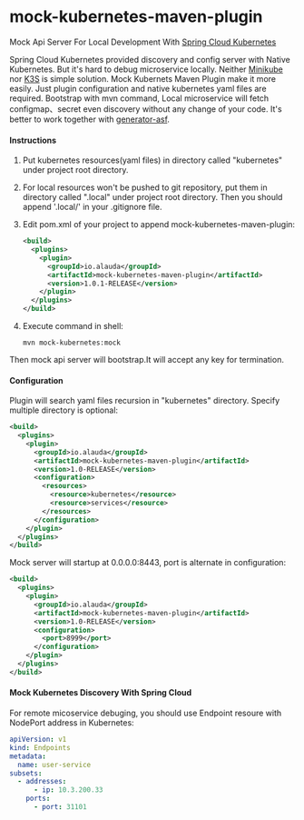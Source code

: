 # mock-kubernetes-maven-plugin
Mock Api Server For Local Development With [Spring Cloud Kubernetes](https://cloud.spring.io/spring-cloud-kubernetes/)

Spring Cloud Kubernetes provided discovery and config server with Native Kubernetes. But it's hard to debug microservice locally. Neither [Minikube](https://minikube.sigs.k8s.io/) nor [K3S](https://www.rancher.cn/k3s/) is simple solution.
Mock Kubernets Maven Plugin make it more easily. Just plugin configuration and native kubernetes yaml files are required.
Bootstrap with mvn command, Local microservice will fetch configmap、secret even discovery without any change of your code.
It's better to work together with [generator-asf](https://github.com/alauda/generator-asf).



####  Instructions


1. Put kubernetes resources(yaml files) in directory called "kubernetes" under project root directory.

2. For local resources won't be pushed to git repository, put them in directory called ".local" under project root directory. Then you should append '.local/' in your .gitignore file.

3. Edit pom.xml of your project to append mock-kubernetes-maven-plugin:

   ```xml
   <build>
     <plugins>
       <plugin>
         <groupId>io.alauda</groupId>
         <artifactId>mock-kubernetes-maven-plugin</artifactId>
         <version>1.0.1-RELEASE</version>
       </plugin>
     </plugins>
   </build>
   ```

4. Execute command in shell:

   ```shell
   mvn mock-kubernetes:mock
   ```

Then mock api server will bootstrap.It will accept any key for termination.



#### Configuration

Plugin will search yaml files recursion in "kubernetes" directory. Specify multiple directory is optional:

```xml
<build>
  <plugins>
    <plugin>
      <groupId>io.alauda</groupId>
      <artifactId>mock-kubernetes-maven-plugin</artifactId>
      <version>1.0-RELEASE</version>
      <configuration>
        <resources>
          <resource>kubernetes</resource>
          <resource>services</resource>
        </resources>
      </configuration>
    </plugin>
  </plugins>
</build>
```

Mock server will startup at 0.0.0.0:8443, port is alternate in configuration:

```xml
<build>
  <plugins>
    <plugin>
      <groupId>io.alauda</groupId>
      <artifactId>mock-kubernetes-maven-plugin</artifactId>
      <version>1.0-RELEASE</version>
      <configuration>
        <port>8999</port>
      </configuration>
    </plugin>
  </plugins>
</build>
```

#### Mock Kubernetes Discovery With Spring Cloud

For remote micoservice debuging, you should use Endpoint resoure with NodePort address in Kubernetes:

```yaml
apiVersion: v1
kind: Endpoints
metadata:
  name: user-service
subsets:
  - addresses:
      - ip: 10.3.200.33
    ports:
      - port: 31101
```


